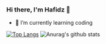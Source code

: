 ### Hi there, I'm Hafidz 👋


- 🌱 I’m currently learning coding

[![Top Langs](https://github-readme-stats.vercel.app/api/top-langs/?username=hafet17&theme=radical)](https://github.com/hafet17)
![Anurag's github stats](https://github-readme-stats.vercel.app/api?username=hafet17&show_icons=true&theme=radical)
